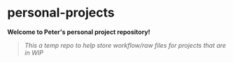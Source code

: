# personal-projects

**Welcome to Peter's personal project repository!**

> _This a temp repo to help store workflow/raw files for projects that are in WIP_
